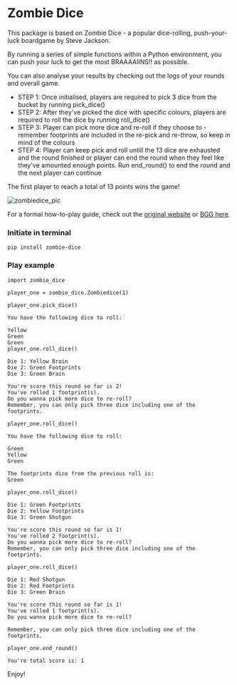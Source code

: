# Zombie Dice

This package is based on Zombie Dice - a popular dice-rolling, push-your-luck boardgame by Steve Jackson.

By running a series of simple functions within a Python environment, you can push your luck to get the most BRAAAAIINS!! as possible.

You can also analyse your results by checking out the logs of your rounds and overall game.

- STEP 1: Once initialised, players are required to pick 3 dice from the bucket by running pick_dice()
- STEP 2: After they've picked the dice with specific colours, players are required to roll the dice by running roll_dice()
- STEP 3: Player can pick more dice and re-roll if they choose to - remember footprints are included in the re-pick and re-throw, so keep in mind of the colours
- STEP 4: Player can keep pick and roll untill the 13 dice are exhausted and the round finished or player can end the round when they feel like they've amounted enough points. Run end_round() to end the round and the next player can continue

The first player to reach a total of 13 points wins the game!

![zombiedice_pic](https://thebigbox.co.za/wp-content/uploads/2017/08/ZombieDice2.jpg)

For a formal how-to-play guide, check out the [original website](http://www.sjgames.com/dice/zombiedice/) or [BGG here](https://boardgamegeek.com/boardgame/62871/zombie-dice).

### Initiate in terminal

```
pip install zombie-dice
```

### Play example

```
import zombie_dice

player_one = zombie_dice.Zombiedice(1)

player_one.pick_dice()

You have the following dice to roll:

Yellow
Green
Green
player_one.roll_dice()

Die 1: Yellow Brain
Die 2: Green Footprints
Die 3: Green Brain

You're score this round so far is 2!
You've rolled 1 footprint(s).
Do you wanna pick more dice to re-roll?
Remember, you can only pick three dice including one of the footprints.

player_one.roll_dice()

You have the following dice to roll:

Green
Yellow
Green

The footprints dice from the previous roll is:
Green

player_one.roll_dice()

Die 1: Green Footprints
Die 2: Yellow Footprints
Die 3: Green Shotgun

You're score this round so far is 1!
You've rolled 2 footprint(s).
Do you wanna pick more dice to re-roll?
Remember, you can only pick three dice including one of the footprints.

player_one.roll_dice()

Die 1: Red Shotgun
Die 2: Red Footprints
Die 3: Green Brain

You're score this round so far is 1!
You've rolled 1 footprint(s).
Do you wanna pick more dice to re-roll?

Remember, you can only pick three dice including one of the footprints.

player_one.end_round()

You're total score is: 1
```

Enjoy!
